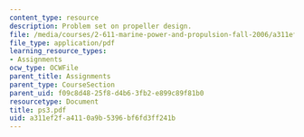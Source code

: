 ```yaml
---
content_type: resource
description: Problem set on propeller design.
file: /media/courses/2-611-marine-power-and-propulsion-fall-2006/a311ef2fa4110a9b5396bf6fd3ff241b_ps3.pdf
file_type: application/pdf
learning_resource_types:
- Assignments
ocw_type: OCWFile
parent_title: Assignments
parent_type: CourseSection
parent_uid: f09c8d48-25f8-d4b6-3fb2-e899c89f81b0
resourcetype: Document
title: ps3.pdf
uid: a311ef2f-a411-0a9b-5396-bf6fd3ff241b
---
```

